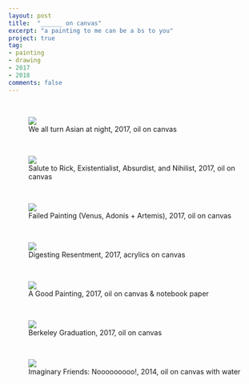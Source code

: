 ```yaml
---
layout: post
title:  "______ on canvas"
excerpt: "a painting to me can be a bs to you"
project: true
tag:
- painting
- drawing
- 2017
- 2018
comments: false
---
```

<br>


<figure>
	<a href="https://drive.google.com/uc?id=1H4tJ-xHNN9sRDCZ70GRGatmKVTMbuoII" class="image-popup"><img src="https://drive.google.com/uc?id=1H4tJ-xHNN9sRDCZ70GRGatmKVTMbuoII"></a>
	<figcaption> We all turn Asian at night, 2017, oil on canvas </figcaption>
</figure>

<br>


<figure>
	<a href="https://drive.google.com/uc?id=1aZqO1lR9C0ApsLrU2gTBa0C6F4hRzPKx" class="image-popup"><img src="https://drive.google.com/uc?id=1aZqO1lR9C0ApsLrU2gTBa0C6F4hRzPKx"></a>
	<figcaption> Salute to Rick, Existentialist, Absurdist, and Nihilist, 2017, oil on canvas </figcaption>
</figure>

<br>

<figure>
	<a href="https://drive.google.com/uc?id=1XIpRZaRz_S6HIvDVAAfHdb6NKwRP1KmH" class="image-popup"><img src="https://drive.google.com/uc?id=1XIpRZaRz_S6HIvDVAAfHdb6NKwRP1KmH"></a>
	<figcaption> Failed Painting (Venus, Adonis + Artemis), 2017, oil on canvas </figcaption>
</figure>

<br>

<figure>
	<a href="https://drive.google.com/uc?id=1LayRXsAknCY8tzUbpMwNFfO4pUdeHqTO" class="image-popup"><img src="https://drive.google.com/uc?id=1LayRXsAknCY8tzUbpMwNFfO4pUdeHqTO"></a>
	<figcaption> Digesting Resentment, 2017, acrylics on canvas  </figcaption>
</figure>

<br>

<figure>
	<a href="https://drive.google.com/uc?id=1PfLYEt9pYq6QVgovtrDetFYCpzdoZABU" class="image-popup"><img src="https://drive.google.com/uc?id=1PfLYEt9pYq6QVgovtrDetFYCpzdoZABU"></a>
	<figcaption> A Good Painting, 2017, oil on canvas & notebook paper  </figcaption>
</figure>

<br>

<figure>
	<a href="https://drive.google.com/uc?id=1mqYi7ESfpIg1cVV20PDAvSiiXOLeYSfb" class="image-popup"><img src="https://drive.google.com/uc?id=1mqYi7ESfpIg1cVV20PDAvSiiXOLeYSfb"></a>
	<figcaption> Berkeley Graduation, 2017, oil on canvas  </figcaption>
</figure>

<br>

<figure>
	<a href="https://drive.google.com/uc?id=1YmuR8f3ewKEKaH97iM68WbN-z88XkOkP" class="image-popup"><img src="https://drive.google.com/uc?id=1YmuR8f3ewKEKaH97iM68WbN-z88XkOkP"></a>
	<figcaption> Imaginary Friends: Nooooooooo!, 2014, oil on canvas with water </figcaption>
</figure>

<br>
